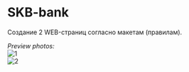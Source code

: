 # SKB-bank
Создание 2 WEB-страниц согласно макетам (правилам).

*Preview photos:* <br> ![1](https://user-images.githubusercontent.com/90089376/156033786-94903e87-a313-4c76-83d6-f77c6294d50e.png)
<br> ![2](https://user-images.githubusercontent.com/90089376/156033794-4ae25c84-1b9f-419a-a68c-0404e2692be9.png)

